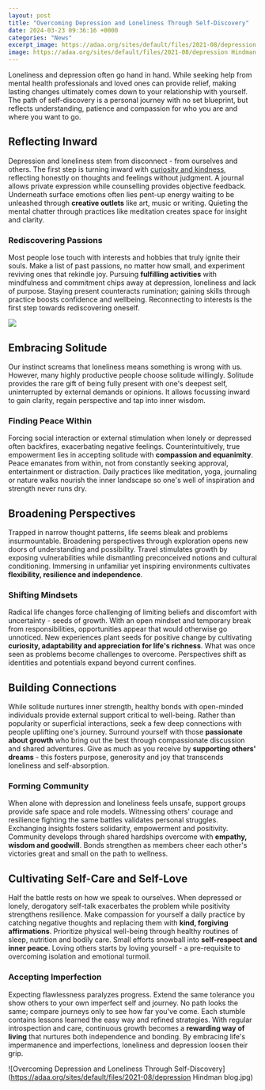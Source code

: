 ```yaml
---
layout: post
title: "Overcoming Depression and Loneliness Through Self-Discovery"
date: 2024-03-23 09:36:16 +0000
categories: "News"
excerpt_image: https://adaa.org/sites/default/files/2021-08/depression Hindman blog.jpg
image: https://adaa.org/sites/default/files/2021-08/depression Hindman blog.jpg
---
```


Loneliness and depression often go hand in hand. While seeking help from mental health professionals and loved ones can provide relief, making lasting changes ultimately comes down to your relationship with yourself. The path of self-discovery is a personal journey with no set blueprint, but reflects understanding, patience and compassion for who you are and where you want to go. 
## Reflecting Inward
Depression and loneliness stem from disconnect - from ourselves and others. The first step is turning inward with [curiosity and kindness](https://store.fi.io.vn/womens-crazy-havanese-lady-dog-lover-v-neck-t-shirt/men&), reflecting honestly on thoughts and feelings without judgment. A journal allows private expression while counselling provides objective feedback. Underneath surface emotions often lies pent-up energy waiting to be unleashed through **creative outlets** like art, music or writing. Quieting the mental chatter through practices like meditation creates space for insight and clarity. 
### Rediscovering Passions
Most people lose touch with interests and hobbies that truly ignite their souls. Make a list of past passions, no matter how small, and experiment reviving ones that rekindle joy. Pursuing **fulfilling activities** with mindfulness and commitment chips away at depression, loneliness and lack of purpose. Staying present counteracts rumination; gaining skills through practice boosts confidence and wellbeing. Reconnecting to interests is the first step towards rediscovering oneself.

![](https://www.priorygroup.com/media/597926/priory-things-to-do-if-youre-feeling-lonely-new-min.jpg)
## Embracing Solitude
Our instinct screams that loneliness means something is wrong with us. However, many highly productive people choose solitude willingly. Solitude provides the rare gift of being fully present with one's deepest self, uninterrupted by external demands or opinions. It allows focussing inward to gain clarity, regain perspective and tap into inner wisdom. 
### Finding Peace Within 
Forcing social interaction or external stimulation when lonely or depressed often backfires, exacerbating negative feelings. Counterintuitively, true empowerment lies in accepting solitude with **compassion and equanimity**. Peace emanates from within, not from constantly seeking approval, entertainment or distraction. Daily practices like meditation, yoga, journaling or nature walks nourish the inner landscape so one's well of inspiration and strength never runs dry. 
## Broadening Perspectives
Trapped in narrow thought patterns, life seems bleak and problems insurmountable. Broadening perspectives through exploration opens new doors of understanding and possibility. Travel stimulates growth by exposing vulnerabilities while dismantling preconceived notions and cultural conditioning. Immersing in unfamiliar yet inspiring environments cultivates **flexibility, resilience and independence**.
### Shifting Mindsets 
Radical life changes force challenging of limiting beliefs and discomfort with uncertainty - seeds of growth. With an open mindset and temporary break from responsibilities, opportunities appear that would otherwise go unnoticed. New experiences plant seeds for positive change by cultivating **curiosity, adaptability and appreciation for life's richness**. What was once seen as problems become challenges to overcome. Perspectives shift as identities and potentials expand beyond current confines.
## Building Connections
While solitude nurtures inner strength, healthy bonds with open-minded individuals provide external support critical to well-being. Rather than popularity or superficial interactions, seek a few deep connections with people uplifting one's journey. Surround yourself with those **passionate about growth** who bring out the best through compassionate discussion and shared adventures. Give as much as you receive by **supporting others' dreams** - this fosters purpose, generosity and joy that transcends loneliness and self-absorption. 
### Forming Community  
When alone with depression and loneliness feels unsafe, support groups provide safe space and role models. Witnessing others' courage and resilience fighting the same battles validates personal struggles. Exchanging insights fosters solidarity, empowerment and positivity. Community develops through shared hardships overcome with **empathy, wisdom and goodwill**. Bonds strengthen as members cheer each other's victories great and small on the path to wellness.
## Cultivating Self-Care and Self-Love  
Half the battle rests on how we speak to ourselves. When depressed or lonely, derogatory self-talk exacerbates the problem while positivity strengthens resilience. Make compassion for yourself a daily practice by catching negative thoughts and replacing them with **kind, forgiving affirmations**. Prioritize physical well-being through healthy routines of sleep, nutrition and bodily care. Small efforts snowball into **self-respect and inner peace**. Loving others starts by loving yourself - a pre-requisite to overcoming isolation and emotional turmoil. 
### Accepting Imperfection
Expecting flawlessness paralyzes progress. Extend the same tolerance you show others to your own imperfect self and journey. No path looks the same; compare journeys only to see how far you've come. Each stumble contains lessons learned the easy way and refined strategies. With regular introspection and care, continuous growth becomes a **rewarding way of living** that nurtures both independence and bonding. By embracing life's impermanence and imperfections, loneliness and depression loosen their grip.

![Overcoming Depression and Loneliness Through Self-Discovery](https://adaa.org/sites/default/files/2021-08/depression Hindman blog.jpg)